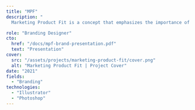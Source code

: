 ```yaml
---
title: "MPF"
description: "
  Marketing Product Fit is a concept that emphasizes the importance of aligning a product's features and benefits with the needs and preferences of its target market. It involves understanding the target audience, their pain points, and how the product can effectively address those needs. I worked side by side with Manuel Villegas (Yes Sir's CEO) to build a branding around this concept and start helping companies to achieve this goal."

role: "Branding Designer"
cto:
  href: "/docs/mpf-brand-presentation.pdf"
  text: "Presentation"
cover:
  src: "/assets/projects/marketing-product-fit/cover.png"
  alt: "Marketing Product Fit | Project Cover"
date: "2021"
fields:
  - "Branding"
technologies:
  - "Illustrator"
  - "Photoshop"
---
```

